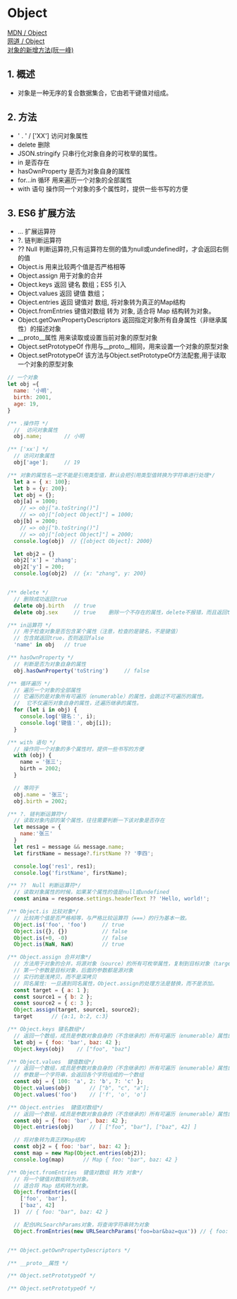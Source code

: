 # Object 
[MDN / Object](https://developer.mozilla.org/zh-CN/docs/Web/JavaScript/Reference/Global_Objects/Object)  
[网道 / Object](https://wangdoc.com/javascript/types/object.html)  
[对象的新增方法(阮一峰)](https://es6.ruanyifeng.com/#docs/object-methods)  

## 1. 概述
- 对象是一种无序的复合数据集合，它由若干键值对组成。    

## 2. 方法

- ' . '  /  ['XX']     访问对象属性
- delete               删除 
- JSON.stringify       只串行化对象自身的可枚举的属性。
- in                   是否存在  
- hasOwnProperty       是否为对象自身的属性  
- for...in             循环 用来遍历一个对象的全部属性
- with 语句            操作同一个对象的多个属性时，提供一些书写的方便  

## 3. ES6 扩展方法
  - ...                   扩展运算符
  - ?.                    链判断运算符
  - ??                    Null 判断运算符,只有运算符左侧的值为null或undefined时，才会返回右侧的值
  - Object.is             用来比较两个值是否严格相等    
  - Object.assign         用于对象的合并    
  - Object.keys           返回 键名   数组；ES5 引入    
  - Object.values         返回 键值   数组；    
  - Object.entries        返回 键值对 数组, 将对象转为真正的Map结构    
  - Object.fromEntries    键值对数组 转为 对象, 适合将 Map 结构转为对象。    
  - Object.getOwnPropertyDescriptors  返回指定对象所有自身属性（非继承属性）的描述对象    
  - __proto__属性                     用来读取或设置当前对象的原型对象    
  - Object.setPrototypeOf             作用与__proto__相同，用来设置一个对象的原型对象   
  - Object.setPrototypeOf             该方法与Object.setPrototypeOf方法配套,用于读取一个对象的原型对象    

```js
// 一个对象
let obj ={
  name: '小明',
  birth: 2001,
  age: 19,
}

/** .操作符 */
  //  访问对象属性 
  obj.name;       // 小明  

/** ['xx'] */
  // 访问对象属性     
  obj['age'];     // 19  

/** 对象的属性名一定不能是引用类型值，默认会把引用类型值转换为字符串进行处理*/   
  let a = { x: 100};
  let b = {y: 200};
  let obj = {};
  obj[a] = 1000;
    // => obj["a.toString()"]
    // => obj["[object Object]"] = 1000;
  obj[b] = 2000;
    // => obj["b.toString()"]
    // => obj["[object Object]"] = 2000;
  console.log(obj)  // {[object Object]: 2000}

  let obj2 = {}
  obj2['x'] = 'zhang';
  obj2['y'] = 200;
  console.log(obj2)  // {x: "zhang", y: 200}


/** delete */
  // 删除成功返回true
  delete obj.birth   // true    
  delete obj.sex     // true    删除一个不存在的属性，delete不报错，而且返回true。

/** in运算符 */
  // 用于检查对象是否包含某个属性（注意，检查的是键名，不是键值）
  // 包含就返回true，否则返回false  
  'name' in obj   // true  

/** hasOwnProperty */
  // 判断是否为对象自身的属性
  obj.hasOwnProperty('toString')     // false 

/** 循环遍历 */
  // 遍历一个对象的全部属性
  // 它遍历的是对象所有可遍历（enumerable）的属性，会跳过不可遍历的属性。
  //  它不仅遍历对象自身的属性，还遍历继承的属性。
  for (let i in obj) {              
    console.log('键名：', i);
    console.log('键值：', obj[i]);
  }

/** with 语句 */
  // 操作同一个对象的多个属性时，提供一些书写的方便
  with (obj) {    
    name = '张三';
    birth = 2002; 
  }               

  // 等同于
  obj.name = '张三';
  obj.birth = 2002;

```

```js
/** ?. 链判断运算符*/
  // 读取对象内部的某个属性，往往需要判断一下该对象是否存在
  let message = {
    name:'张三'
  }
  let res1 = message && message.name;
  let firstName = message?.firstName ?? '李四';

  console.log('res1', res1);
  console.log('firstName', firstName);

/** ??  Null 判断运算符*/
  // 读取对象属性的时候，如果某个属性的值是null或undefined
  const anima = response.settings.headerText ?? 'Hello, world!';

/** Object.is 比较对象*/
  // 比较两个值是否严格相等，与严格比较运算符（===）的行为基本一致。
  Object.is('foo', 'foo')     // true
  Object.is({}, {})           // false
  Object.is(+0, -0)           // false
  Object.is(NaN, NaN)         // true

/** Object.assign 合并对象*/ 
  // 方法用于对象的合并，将源对象（source）的所有可枚举属性，复制到目标对象（target）;
  // 第一个参数是目标对象，后面的参数都是源对象
  // 实行的是浅拷贝，而不是深拷贝
  // 同名属性: 一旦遇到同名属性，Object.assign的处理方法是替换，而不是添加。
  const target = { a: 1 };
  const source1 = { b: 2 };
  const source2 = { c: 3 };
  Object.assign(target, source1, source2);
  target      // {a:1, b:2, c:3}

/** Object.keys 键名数组*/
  // 返回一个数组，成员是参数对象自身的（不含继承的）所有可遍历（enumerable）属性的键名。
  let obj = { foo: 'bar', baz: 42 };
  Object.keys(obj)    // ["foo", "baz"]

/** Object.values  键值数组*/   
  // 返回一个数组，成员是参数对象自身的（不含继承的）所有可遍历（enumerable）属性的键值。
  // 参数是一个字符串，会返回各个字符组成的一个数组
  const obj = { 100: 'a', 2: 'b', 7: 'c' };
  Object.values(obj)      // ["b", "c", "a"];
  Object.values('foo')    // ['f', 'o', 'o']

/** Object.entries  键值对数组*/  
  // 返回一个数组，成员是参数对象自身的（不含继承的）所有可遍历（enumerable）属性的键值对数组。
  const obj = { foo: 'bar', baz: 42 };
  Object.entries(obj)     // [ ["foo", "bar"], ["baz", 42] ]

  // 将对象转为真正的Map结构
  const obj2 = { foo: 'bar', baz: 42 };
  const map = new Map(Object.entries(obj2));
  console.log(map)      // Map { foo: "bar", baz: 42 }

/** Object.fromEntries  键值对数组 转为 对象*/  
  // 将一个键值对数组转为对象。
  // 适合将 Map 结构转为对象。
  Object.fromEntries([
    ['foo', 'bar'],
    ['baz', 42]
  ])  // { foo: "bar", baz: 42 }

  // 配合URLSearchParams对象，将查询字符串转为对象
  Object.fromEntries(new URLSearchParams('foo=bar&baz=qux')) // { foo: "bar", baz: "qux" }


/** Object.getOwnPropertyDescriptors */

/** __proto__属性 */

/** Object.setPrototypeOf */

/** Object.setPrototypeOf */   




```